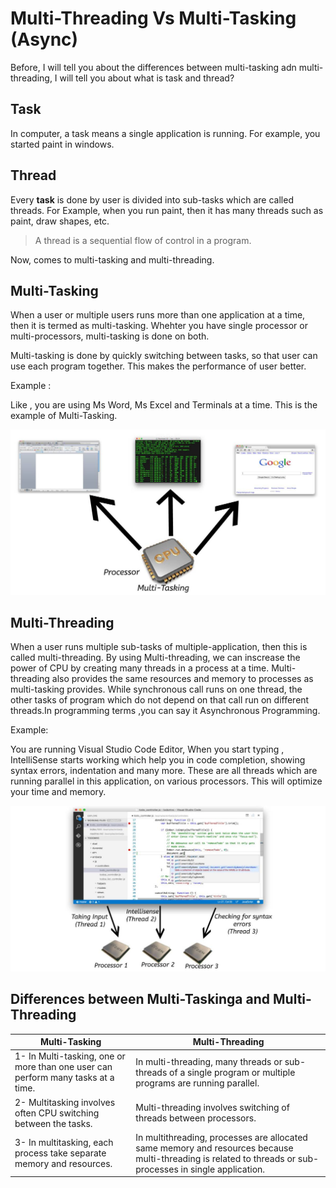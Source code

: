 # Multi-Threading Vs Multi-Tasking (Async)

Before, I will tell you about the differences between multi-tasking adn multi-threading, I will tell you about what is task and thread?

## Task

In computer, a task means a single application is running. For example, you started paint in windows.

## Thread

Every **task** is done by user  is divided into sub-tasks which are called threads.
For Example, when you run paint, then it has many threads such as paint, draw shapes, etc.

> A thread is a sequential flow of control in a program. 

Now, comes to multi-tasking and multi-threading.


## Multi-Tasking

When a user or multiple users runs more than one application at a time, then it is termed as multi-tasking. Whehter you have single processor or multi-processors, multi-tasking is done on both.

Multi-tasking is done by quickly switching between tasks, so that user can use each program together. This makes the performance of user better.

Example : 

Like , you are using Ms Word, Ms Excel and Terminals at a time. This is the example of Multi-Tasking.

![Multi-Tasking](multitasking.jpg)

## Multi-Threading

When a user runs multiple sub-tasks of multiple-application, then this is called multi-threading. By using Multi-threading, we can inscrease the power of CPU by creating many threads in a process at a time. Multi-threading also provides the same resources and memory to processes as multi-tasking provides. While synchronous call runs on one thread, the other tasks of program which do not depend on that call run on different threads.In programming terms ,you can say it Asynchronous Programming.

Example: 

You are running Visual Studio Code Editor, When you start typing , IntelliSense starts working which help you in code completion, showing syntax errors, indentation and many more. These are all threads which are running parallel in this application, on various processors. This will optimize your time and memory.

![Multi-threading](multi-thread.jpg)


## Differences between Multi-Taskinga and Multi-Threading

| Multi-Tasking                                                        	| Multi-Threading                                                                                            	|
|---------------------------------------------------------------------	|-------------------------------------------------------------------------------------------------------------	|
| 1- In Multi-tasking, one or more than one user can perform many tasks at a time. 	| In multi-threading, many threads or sub-threads of a single program or multiple programs are running parallel. 	|
| 2- Multitasking involves often CPU switching between the tasks.     	| Multi-threading involves switching of threads between processors.                         	|
| 3- In multitasking, each process take separate memory and resources.     	| In multithreading, processes are allocated same memory and resources because multi-threading is related to threads or sub-processes in single application.                                               	|
